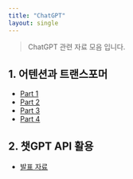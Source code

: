 ```yaml
---
title: "ChatGPT"
layout: single
---
```


> ChatGPT 관련 자료 모음 입니다.

## 1. 어텐션과 트랜스포머
* [Part 1][1]
* [Part 2][2]
* [Part 3][3]
* [Part 4][4]
## 2. 챗GPT API 활용
* [발표 자료][5]

[1]: https://youtu.be/Wp4hRuwiN3I
[2]: https://youtu.be/x0mwvV1R4oQ
[3]: https://youtu.be/41KcONN3ok0
[4]: https://youtu.be/4xF7D5Bo53c
[5]: https://drive.google.com/file/d/10rE5PyVOMho6o7Ji9fPVy8ZahdzQPSlM/view

